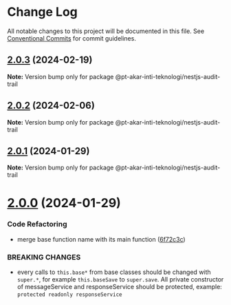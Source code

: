 # Change Log

All notable changes to this project will be documented in this file.
See [Conventional Commits](https://conventionalcommits.org) for commit guidelines.

## [2.0.3](https://github.com/PT-Akar-Inti-Teknologi/ait_nestjs_base/compare/@pt-akar-inti-teknologi/nestjs-audit-trail@2.0.2...@pt-akar-inti-teknologi/nestjs-audit-trail@2.0.3) (2024-02-19)

**Note:** Version bump only for package @pt-akar-inti-teknologi/nestjs-audit-trail





## [2.0.2](https://github.com-ait/PT-Akar-Inti-Teknologi/ait_nestjs_base/compare/@pt-akar-inti-teknologi/nestjs-audit-trail@2.0.1...@pt-akar-inti-teknologi/nestjs-audit-trail@2.0.2) (2024-02-06)

**Note:** Version bump only for package @pt-akar-inti-teknologi/nestjs-audit-trail





## [2.0.1](https://github.com-ait/PT-Akar-Inti-Teknologi/ait_nestjs_base/compare/@pt-akar-inti-teknologi/nestjs-audit-trail@2.0.0...@pt-akar-inti-teknologi/nestjs-audit-trail@2.0.1) (2024-01-29)

**Note:** Version bump only for package @pt-akar-inti-teknologi/nestjs-audit-trail





# [2.0.0](https://github.com-ait/PT-Akar-Inti-Teknologi/ait_nestjs_base/compare/@pt-akar-inti-teknologi/nestjs-audit-trail@1.0.7...@pt-akar-inti-teknologi/nestjs-audit-trail@2.0.0) (2024-01-29)


### Code Refactoring

* merge base function name with its main function ([6f72c3c](https://github.com-ait/PT-Akar-Inti-Teknologi/ait_nestjs_base/commit/6f72c3cd0dfd13176d4737952d92865cb0527a21))


### BREAKING CHANGES

* every calls to `this.base*` from base classes should be changed with `super.*`, for example `this.baseSave` to `super.save`. All private constructor of messageService and responseService should be protected, example: `protected readonly responseService`
